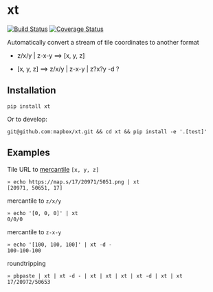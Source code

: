 xt
===

[![Build Status](https://travis-ci.org/mapbox/xt.svg?branch=master)](https://travis-ci.org/mapbox/xt) [![Coverage Status](https://coveralls.io/repos/github/mapbox/xt/badge.svg?branch=master)](https://coveralls.io/github/mapbox/xt?branch=master)

Automatically convert a stream of tile coordinates to another format

- z/x/y | z-x-y ==> [x, y, z]

- [x, y, z] ==> z/x/y | z-x-y | z?x?y -d ?

Installation
-------------
```
pip install xt
```
Or to develop:
```
git@github.com:mapbox/xt.git && cd xt && pip install -e '.[test]'
```

Examples
---------
Tile URL to [mercantile](https://github.com/mapbox/mercantile) `[x, y, z]`
```
» echo https://map.s/17/20971/5051.png | xt
[20971, 50651, 17]
```
mercantile to `z/x/y`
```
» echo '[0, 0, 0]' | xt
0/0/0
```
mercantile to `z-x-y`
```
» echo '[100, 100, 100]' | xt -d -
100-100-100
```
roundtripping
```
» pbpaste | xt | xt -d - | xt | xt | xt | xt -d | xt | xt 
17/20972/50653
```